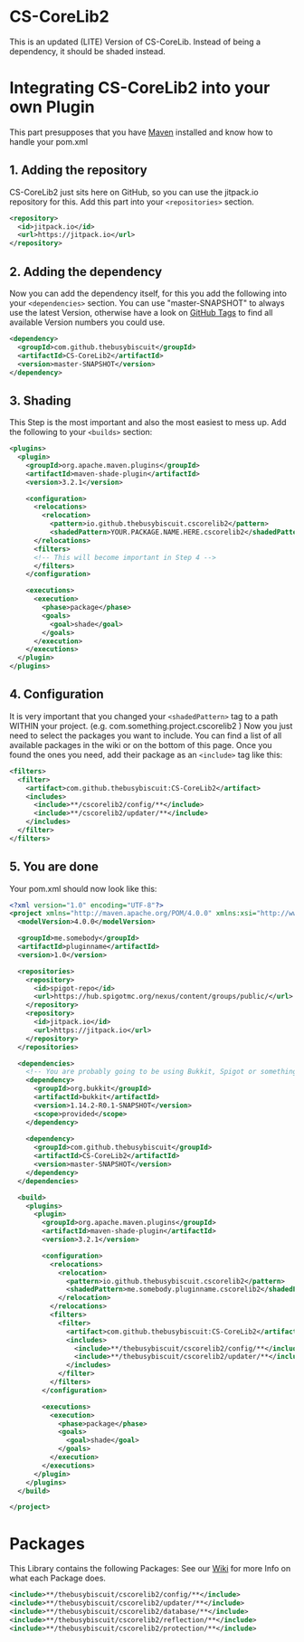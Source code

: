 # CS-CoreLib2
This is an updated (LITE) Version of CS-CoreLib. Instead of being a dependency, it should be shaded instead.

# Integrating CS-CoreLib2 into your own Plugin
This part presupposes that you have [Maven](https://maven.apache.org/download.cgi) installed and know how to handle your pom.xml

## 1. Adding the repository
CS-CoreLib2 just sits here on GitHub, so you can use the jitpack.io repository for this.
Add this part into your ```<repositories>``` section.

```xml
<repository>
  <id>jitpack.io</id>
  <url>https://jitpack.io</url>
</repository>
```

## 2. Adding the dependency
Now you can add the dependency itself, for this you add the following into your ```<dependencies>``` section.
You can use "master-SNAPSHOT" to always use the latest Version, otherwise have a look on [GitHub Tags](https://github.com/TheBusyBiscuit/CS-CoreLib2/tags) to find all available Version numbers you could use.

```xml
<dependency>
  <groupId>com.github.thebusybiscuit</groupId>
  <artifactId>CS-CoreLib2</artifactId>
  <version>master-SNAPSHOT</version>
</dependency>
```

## 3. Shading
This Step is the most important and also the most easiest to mess up.
Add the following to your ```<builds>``` section:

```xml
<plugins>
  <plugin>
    <groupId>org.apache.maven.plugins</groupId>
    <artifactId>maven-shade-plugin</artifactId>
    <version>3.2.1</version>

    <configuration>
      <relocations>
        <relocation>
          <pattern>io.github.thebusybiscuit.cscorelib2</pattern>
          <shadedPattern>YOUR.PACKAGE.NAME.HERE.cscorelib2</shadedPattern>
      </relocations>
      <filters>
      <!-- This will become important in Step 4 -->  
      </filters>
    </configuration>

    <executions>
      <execution>
        <phase>package</phase>
        <goals>
          <goal>shade</goal>
        </goals>
      </execution>
    </executions>
  </plugin>
</plugins>
```

## 4. Configuration
It is very important that you changed your ```<shadedPattern>``` tag to a path WITHIN your project.
(e.g.   com.something.project.cscorelib2   )
Now you just need to select the packages you want to include.
You can find a list of all available packages in the wiki or on the bottom of this page.
Once you found the ones you need, add their package as an ```<include>``` tag like this:

```xml
<filters>
  <filter>
    <artifact>com.github.thebusybiscuit:CS-CoreLib2</artifact>
    <includes>
      <include>**/cscorelib2/config/**</include>
      <include>**/cscorelib2/updater/**</include>
    </includes>
  </filter>
</filters>
```

## 5. You are done
Your pom.xml should now look like this:

```xml
<?xml version="1.0" encoding="UTF-8"?>
<project xmlns="http://maven.apache.org/POM/4.0.0" xmlns:xsi="http://www.w3.org/2001/XMLSchema-instance" xsi:schemaLocation="http://maven.apache.org/POM/4.0.0 http://maven.apache.org/xsd/maven-4.0.0.xsd">
  <modelVersion>4.0.0</modelVersion>

  <groupId>me.somebody</groupId>
  <artifactId>pluginname</artifactId>
  <version>1.0</version>

  <repositories>
    <repository>
      <id>spigot-repo</id>
      <url>https://hub.spigotmc.org/nexus/content/groups/public/</url>
    </repository>
    <repository>
      <id>jitpack.io</id>
      <url>https://jitpack.io</url>
    </repository>
  </repositories>

  <dependencies>
    <!-- You are probably going to be using Bukkit, Spigot or something like that -->
    <dependency>
      <groupId>org.bukkit</groupId>
      <artifactId>bukkit</artifactId>
      <version>1.14.2-R0.1-SNAPSHOT</version>
      <scope>provided</scope>
    </dependency>
    
    <dependency>
      <groupId>com.github.thebusybiscuit</groupId>
      <artifactId>CS-CoreLib2</artifactId>
      <version>master-SNAPSHOT</version>
    </dependency>
  </dependencies>

  <build>
    <plugins>
      <plugin>
        <groupId>org.apache.maven.plugins</groupId>
        <artifactId>maven-shade-plugin</artifactId>
        <version>3.2.1</version>

        <configuration>
          <relocations>
            <relocation>
              <pattern>io.github.thebusybiscuit.cscorelib2</pattern>
              <shadedPattern>me.somebody.pluginname.cscorelib2</shadedPattern>
            </relocation>
          </relocations>
          <filters>
            <filter>
              <artifact>com.github.thebusybiscuit:CS-CoreLib2</artifact>
              <includes>
                <include>**/thebusybiscuit/cscorelib2/config/**</include>
                <include>**/thebusybiscuit/cscorelib2/updater/**</include>
              </includes>
            </filter>
          </filters>
        </configuration>

        <executions>
          <execution>
            <phase>package</phase>
            <goals>
              <goal>shade</goal>
            </goals>
          </execution>
        </executions>
      </plugin>
    </plugins>
  </build>

</project>
```

# Packages
This Library contains the following Packages:
See our [Wiki](https://github.com/TheBusyBiscuit/CS-CoreLib2/wiki/) for more Info on what each Package does.

```xml
<include>**/thebusybiscuit/cscorelib2/config/**</include>
<include>**/thebusybiscuit/cscorelib2/updater/**</include>
<include>**/thebusybiscuit/cscorelib2/database/**</include>
<include>**/thebusybiscuit/cscorelib2/reflection/**</include>
<include>**/thebusybiscuit/cscorelib2/protection/**</include>
```
